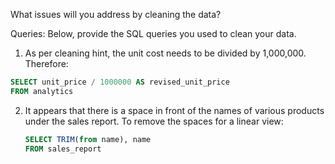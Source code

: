 What issues will you address by cleaning the data?

Queries:
Below, provide the SQL queries you used to clean your data.

1. As per cleaning hint, the unit cost needs to be divided by 1,000,000.  Therefore:

```sql
SELECT unit_price / 1000000 AS revised_unit_price
FROM analytics
```

2. It appears that there is a space in front of the names of various products under the sales report.  To remove the spaces for a linear view:

   ```sql
   SELECT TRIM(from name), name
   FROM sales_report
  ```
